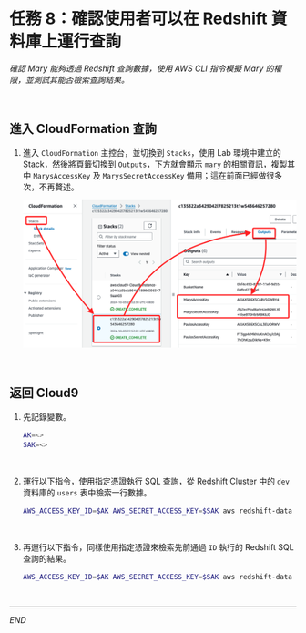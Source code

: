 # 任務 8：確認使用者可以在 Redshift 資料庫上運行查詢

_確認 Mary 能夠透過 Redshift 查詢數據，使用 AWS CLI 指令模擬 Mary 的權限，並測試其能否檢索查詢結果。_

<br>

## 進入 CloudFormation 查詢

1. 進入 `CloudFormation` 主控台，並切換到 `Stacks`，使用 Lab 環境中建立的 Stack，然後將頁籤切換到 `Outputs`，下方就會顯示 `mary` 的相關資訊，複製其中 `MarysAccessKey` 及 `MarysSecretAccessKey` 備用；這在前面已經做很多次，不再贅述。

    ![](images/img_57.png)

<br>

## 返回 Cloud9

1. 先記錄變數。

    ```bash
    AK=<>
    SAK=<>
    ```

<br>

2. 運行以下指令，使用指定憑證執行 SQL 查詢，從 Redshift Cluster 中的 `dev` 資料庫的 `users` 表中檢索一行數據。

    ```bash
    AWS_ACCESS_KEY_ID=$AK AWS_SECRET_ACCESS_KEY=$SAK aws redshift-data execute-statement --region us-east-1 --db-user awsuser --cluster-identifier redshift-cluster-1 --database dev --sql "select * from users limit 1"
    ```

<br>

3. 再運行以下指令，同樣使用指定憑證來檢索先前通過 `ID` 執行的 Redshift SQL 查詢的結果。

    ```bash
    AWS_ACCESS_KEY_ID=$AK AWS_SECRET_ACCESS_KEY=$SAK aws redshift-data get-statement-result  --id <QUERY-ID> --region us-east-1 
    ```

<br>

___

_END_